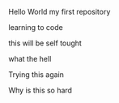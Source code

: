 Hello World
my first repository

learning to code

this will be self tought

what the hell

Trying this again

Why is this so hard
